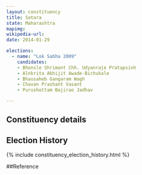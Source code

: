 ```yaml
---
layout: constituency
title: Satara
state: Maharashtra
mapimg: 
wikipedia-url: 
date: 2014-01-29

elections: 
  - name: "Lok Sabha 2009"
    candidates: 
    - Bhonsle Shrimant Chh. Udyanraje Pratapsinh 
    - Alnkrita Abhijit Awade-Bichukale 
    - Bhausaheb Gangaram Wagh 
    - Chavan Prashant Vasant 
    - Purushottam Bajirao Jadhav 

---
```

## Constituency details


## Election History
{% include constituency_election_history.html %}

##Reference
